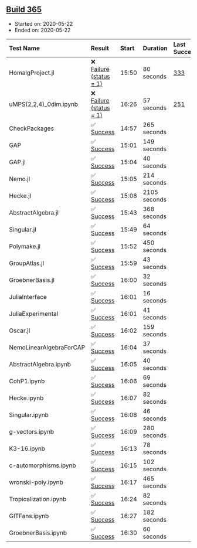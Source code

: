## [Build 365](https://oscarci.mathematik.uni-kl.de/job/oscar-julia-1.4/365/)

* Started on: 2020-05-22
* Ended on: 2020-05-22

| Test Name    | Result | Start | Duration | Last Success | First Failure |
|:-------------|:-------|:------|:---------|:-------------|:--------------|
| HomalgProject.jl | ❌ [Failure (status = 1)](https://oscarci.mathematik.uni-kl.de/job/oscar-julia-1.4/365/artifact/logs/build-365/HomalgProject.jl.log) | 15:50 | 80 seconds | [333](https://oscarci.mathematik.uni-kl.de/job/oscar-julia-1.4/333/) | [334](https://oscarci.mathematik.uni-kl.de/job/oscar-julia-1.4/334/) |
| uMPS(2,2,4)_0dim.ipynb | ❌ [Failure (status = 1)](https://oscarci.mathematik.uni-kl.de/job/oscar-julia-1.4/365/artifact/logs/build-365/uMPS-2-2-4-_0dim.ipynb.log) | 16:26 | 57 seconds | [251](https://oscarci.mathematik.uni-kl.de/job/oscar-julia-1.4/251/) | [252](https://oscarci.mathematik.uni-kl.de/job/oscar-julia-1.4/252/) |
| CheckPackages | ✅ [Success](https://oscarci.mathematik.uni-kl.de/job/oscar-julia-1.4/365/artifact/logs/build-365/CheckPackages.log) | 14:57 | 265 seconds |  |  |
| GAP | ✅ [Success](https://oscarci.mathematik.uni-kl.de/job/oscar-julia-1.4/365/artifact/logs/build-365/GAP.log) | 15:01 | 149 seconds |  |  |
| GAP.jl | ✅ [Success](https://oscarci.mathematik.uni-kl.de/job/oscar-julia-1.4/365/artifact/logs/build-365/GAP.jl.log) | 15:04 | 40 seconds |  |  |
| Nemo.jl | ✅ [Success](https://oscarci.mathematik.uni-kl.de/job/oscar-julia-1.4/365/artifact/logs/build-365/Nemo.jl.log) | 15:05 | 214 seconds |  |  |
| Hecke.jl | ✅ [Success](https://oscarci.mathematik.uni-kl.de/job/oscar-julia-1.4/365/artifact/logs/build-365/Hecke.jl.log) | 15:08 | 2105 seconds |  |  |
| AbstractAlgebra.jl | ✅ [Success](https://oscarci.mathematik.uni-kl.de/job/oscar-julia-1.4/365/artifact/logs/build-365/AbstractAlgebra.jl.log) | 15:43 | 368 seconds |  |  |
| Singular.jl | ✅ [Success](https://oscarci.mathematik.uni-kl.de/job/oscar-julia-1.4/365/artifact/logs/build-365/Singular.jl.log) | 15:49 | 64 seconds |  |  |
| Polymake.jl | ✅ [Success](https://oscarci.mathematik.uni-kl.de/job/oscar-julia-1.4/365/artifact/logs/build-365/Polymake.jl.log) | 15:52 | 450 seconds |  |  |
| GroupAtlas.jl | ✅ [Success](https://oscarci.mathematik.uni-kl.de/job/oscar-julia-1.4/365/artifact/logs/build-365/GroupAtlas.jl.log) | 15:59 | 43 seconds |  |  |
| GroebnerBasis.jl | ✅ [Success](https://oscarci.mathematik.uni-kl.de/job/oscar-julia-1.4/365/artifact/logs/build-365/GroebnerBasis.jl.log) | 16:00 | 32 seconds |  |  |
| JuliaInterface | ✅ [Success](https://oscarci.mathematik.uni-kl.de/job/oscar-julia-1.4/365/artifact/logs/build-365/JuliaInterface.log) | 16:01 | 16 seconds |  |  |
| JuliaExperimental | ✅ [Success](https://oscarci.mathematik.uni-kl.de/job/oscar-julia-1.4/365/artifact/logs/build-365/JuliaExperimental.log) | 16:01 | 41 seconds |  |  |
| Oscar.jl | ✅ [Success](https://oscarci.mathematik.uni-kl.de/job/oscar-julia-1.4/365/artifact/logs/build-365/Oscar.jl.log) | 16:02 | 159 seconds |  |  |
| NemoLinearAlgebraForCAP | ✅ [Success](https://oscarci.mathematik.uni-kl.de/job/oscar-julia-1.4/365/artifact/logs/build-365/NemoLinearAlgebraForCAP.log) | 16:04 | 37 seconds |  |  |
| AbstractAlgebra.ipynb | ✅ [Success](https://oscarci.mathematik.uni-kl.de/job/oscar-julia-1.4/365/artifact/logs/build-365/AbstractAlgebra.ipynb.log) | 16:05 | 40 seconds |  |  |
| CohP1.ipynb | ✅ [Success](https://oscarci.mathematik.uni-kl.de/job/oscar-julia-1.4/365/artifact/logs/build-365/CohP1.ipynb.log) | 16:06 | 69 seconds |  |  |
| Hecke.ipynb | ✅ [Success](https://oscarci.mathematik.uni-kl.de/job/oscar-julia-1.4/365/artifact/logs/build-365/Hecke.ipynb.log) | 16:07 | 82 seconds |  |  |
| Singular.ipynb | ✅ [Success](https://oscarci.mathematik.uni-kl.de/job/oscar-julia-1.4/365/artifact/logs/build-365/Singular.ipynb.log) | 16:08 | 46 seconds |  |  |
| g-vectors.ipynb | ✅ [Success](https://oscarci.mathematik.uni-kl.de/job/oscar-julia-1.4/365/artifact/logs/build-365/g-vectors.ipynb.log) | 16:09 | 280 seconds |  |  |
| K3-16.ipynb | ✅ [Success](https://oscarci.mathematik.uni-kl.de/job/oscar-julia-1.4/365/artifact/logs/build-365/K3-16.ipynb.log) | 16:13 | 78 seconds |  |  |
| c-automorphisms.ipynb | ✅ [Success](https://oscarci.mathematik.uni-kl.de/job/oscar-julia-1.4/365/artifact/logs/build-365/c-automorphisms.ipynb.log) | 16:15 | 102 seconds |  |  |
| wronski-poly.ipynb | ✅ [Success](https://oscarci.mathematik.uni-kl.de/job/oscar-julia-1.4/365/artifact/logs/build-365/wronski-poly.ipynb.log) | 16:17 | 465 seconds |  |  |
| Tropicalization.ipynb | ✅ [Success](https://oscarci.mathematik.uni-kl.de/job/oscar-julia-1.4/365/artifact/logs/build-365/Tropicalization.ipynb.log) | 16:24 | 82 seconds |  |  |
| GITFans.ipynb | ✅ [Success](https://oscarci.mathematik.uni-kl.de/job/oscar-julia-1.4/365/artifact/logs/build-365/GITFans.ipynb.log) | 16:27 | 182 seconds |  |  |
| GroebnerBasis.ipynb | ✅ [Success](https://oscarci.mathematik.uni-kl.de/job/oscar-julia-1.4/365/artifact/logs/build-365/GroebnerBasis.ipynb.log) | 16:30 | 60 seconds |  |  |
